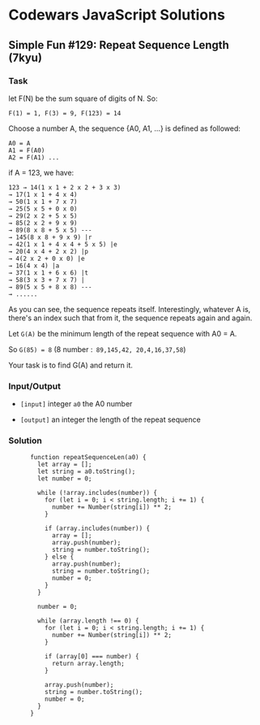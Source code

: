 # Codewars JavaScript Solutions

## Simple Fun #129: Repeat Sequence Length (7kyu)

### Task

let F(N) be the sum square of digits of N. So:

`F(1) = 1, F(3) = 9, F(123) = 14`

Choose a number A, the sequence {A0, A1, ...} is defined as followed:

```
A0 = A
A1 = F(A0)
A2 = F(A1) ...
```

if A = 123, we have:

```
123 → 14(1 x 1 + 2 x 2 + 3 x 3)
→ 17(1 x 1 + 4 x 4)
→ 50(1 x 1 + 7 x 7)
→ 25(5 x 5 + 0 x 0)
→ 29(2 x 2 + 5 x 5)
→ 85(2 x 2 + 9 x 9)
→ 89(8 x 8 + 5 x 5) ---
→ 145(8 x 8 + 9 x 9) |r
→ 42(1 x 1 + 4 x 4 + 5 x 5) |e
→ 20(4 x 4 + 2 x 2) |p
→ 4(2 x 2 + 0 x 0) |e
→ 16(4 x 4) |a
→ 37(1 x 1 + 6 x 6) |t
→ 58(3 x 3 + 7 x 7) |
→ 89(5 x 5 + 8 x 8) ---
→ ......
```

As you can see, the sequence repeats itself. Interestingly, whatever A is, there's an index such that from it, the sequence repeats again and again.

Let `G(A)` be the minimum length of the repeat sequence with A0 = A.

So `G(85) = 8` (8 number :` 89,145,42, 20,4,16,37,58`)

Your task is to find G(A) and return it.

### Input/Output

- `[input]` integer `a0`
  the A0 number

- `[output]` an integer
  the length of the repeat sequence

### Solution

```
      function repeatSequenceLen(a0) {
        let array = [];
        let string = a0.toString();
        let number = 0;

        while (!array.includes(number)) {
          for (let i = 0; i < string.length; i += 1) {
            number += Number(string[i]) ** 2;
          }

          if (array.includes(number)) {
            array = [];
            array.push(number);
            string = number.toString();
          } else {
            array.push(number);
            string = number.toString();
            number = 0;
          }
        }

        number = 0;

        while (array.length !== 0) {
          for (let i = 0; i < string.length; i += 1) {
            number += Number(string[i]) ** 2;
          }

          if (array[0] === number) {
            return array.length;
          }

          array.push(number);
          string = number.toString();
          number = 0;
        }
      }
```
